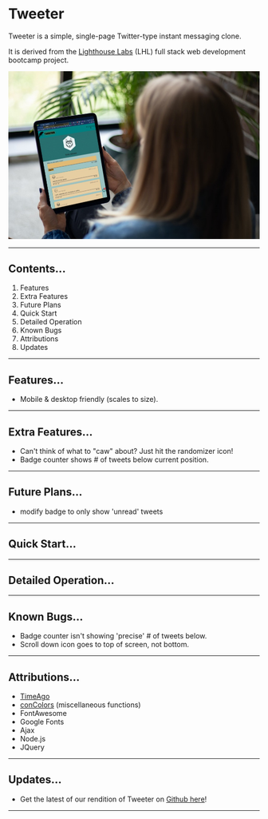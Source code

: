 # Tweeter

Tweeter is a simple, single-page Twitter-type instant messaging clone.

It is derived from the <a href="www.lighthouselabs.ca">Lighthouse Labs</a> (LHL) full stack web development bootcamp project.

![](image-tweeter-mockup.jpg)  

--- 
## Contents...  
1. Features
2. Extra Features
3. Future Plans
4. Quick Start
5. Detailed Operation
6. Known Bugs
7. Attributions
8. Updates
--- 
## Features...  
- Mobile & desktop friendly (scales to size).
---
## Extra Features...
- Can't think of what to "caw" about? Just hit the randomizer icon!
- Badge counter shows # of tweets below current position.
--- 
## Future Plans...
- modify badge to only show 'unread' tweets 
--- 
## Quick Start...
--- 
## Detailed Operation...
--- 
## Known Bugs...
- Badge counter isn't showing 'precise' # of tweets below.
- Scroll down icon goes to top of screen, not bottom.
---
## Attributions...
- [TimeAgo](https://timeago.yarp.com/)
- [conColors](https://github.com/ej8899/conColors) (miscellaneous functions)
- FontAwesome
- Google Fonts
- Ajax
- Node.js
- JQuery
---  
## Updates...
- Get the latest of our rendition of Tweeter on [Github here](https://github.com/ej8899/tweeter)!
---

